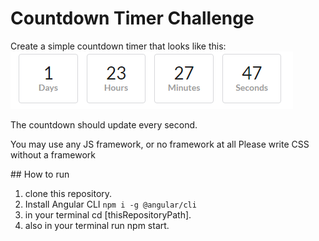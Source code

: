 # Countdown Timer Challenge
Create a simple countdown timer that looks like this:
![expected look](./src/assets/img/expected.png)


The countdown should update every second.

You may use any JS framework, or no framework at all
Please write CSS without a framework

## How to run
1. clone this repository.
2. Install Angular CLI `npm i -g @angular/cli`
3. in your terminal cd [thisRepositoryPath].
3. also in your terminal run npm start.
